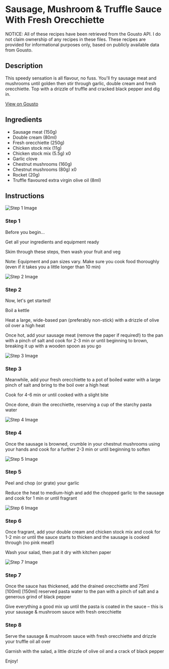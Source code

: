 # Sausage, Mushroom & Truffle Sauce With Fresh Orecchiette

NOTICE: All of these recipes have been retrieved from the Gousto API. I do not claim ownership of any recipes in these files. These recipes are provided for informational purposes only, based on publicly available data from Gousto.

## Description

This speedy sensation is all flavour, no fuss. You'll fry sausage meat and mushrooms until golden then stir through garlic, double cream and fresh orecchiette. Top with a drizzle of truffle and cracked black pepper and dig in.

[View on Gousto](https://www.gousto.co.uk/recipes/cookbook/sausage-mushroom-truffle-sauce-with-fresh-orecchiette)

## Ingredients

- Sausage meat (150g)
- Double cream (80ml)
- Fresh orecchiette (250g)
- Chicken stock mix (11g)
- Chicken stock mix (5.5g) x0
- Garlic clove
- Chestnut mushrooms (160g)
- Chestnut mushrooms (80g) x0
- Rocket (20g)
- Truffle flavoured extra virgin olive oil (8ml)

## Instructions

![Step 1 Image](https://production-media.gousto.co.uk/cms/recipe-step-image/Admin10mm-Step-1-1730480973883-x200.jpg)

### Step 1

Before you begin...

Get all your ingredients and equipment ready

Skim through these steps, then wash your fruit and veg

Note: Equipment and pan sizes vary. Make sure you cook food thoroughly (even if it takes you a little longer than 10 min)

![Step 2 Image](https://production-media.gousto.co.uk/cms/recipe-step-image/Step-2-1693310045686-x200.jpg)

### Step 2

Now, let's get started!

Boil a kettle

Heat a large, wide-based pan (preferably non-stick) with a drizzle of olive oil over a high heat

Once hot, add your sausage meat (remove the paper if required!) to the pan with a pinch of salt and cook for 2-3 min or until beginning to brown, breaking it up with a wooden spoon as you go

![Step 3 Image](https://production-media.gousto.co.uk/cms/recipe-step-image/Step-3-1693310049681-x200.jpg)

### Step 3

Meanwhile, add your fresh orecchiette to a pot of boiled water with a large pinch of salt and bring to the boil over a high heat

Cook for 4-6 min or until cooked with a slight bite

Once done, drain the orecchiette, reserving a cup of the starchy pasta water

![Step 4 Image](https://production-media.gousto.co.uk/cms/recipe-step-image/Step-4-1693310069093-x200.jpg)

### Step 4

Once the sausage is browned, crumble in your chestnut mushrooms using your hands and cook for a further 2-3 min or until beginning to soften

![Step 5 Image](https://production-media.gousto.co.uk/cms/recipe-step-image/Step-5-1693310063366-x200.jpg)

### Step 5

Peel and chop (or grate) your garlic

Reduce the heat to medium-high and add the chopped garlic to the sausage and cook for 1 min or until fragrant

![Step 6 Image](https://production-media.gousto.co.uk/cms/recipe-step-image/Step-6-1693310075200-x200.jpg)

### Step 6

Once fragrant, add your double cream and chicken stock mix and cook for 1-2 min or until the sauce starts to thicken and the sausage is cooked through (no pink meat!)

Wash your salad, then pat it dry with kitchen paper

![Step 7 Image](https://production-media.gousto.co.uk/cms/recipe-step-image/Step-7-1702992242537-x200.jpg)

### Step 7

Once the sauce has thickened, add the drained orecchiette and 75ml <span class="text-purple">[100ml]</span> <span class="text-danger">[150ml]</span> reserved pasta water to the pan with a pinch of salt and a generous grind of black pepper

Give everything a good mix up until the pasta is coated in the sauce – this is your sausage & mushroom sauce with fresh orecchiette

### Step 8

Serve the sausage & mushroom sauce with fresh orecchiette and drizzle your truffle oil all over

Garnish with the salad, a little drizzle of olive oil and a crack of black pepper

Enjoy!

